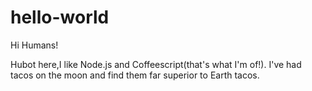 # hello-world

Hi Humans!

Hubot here,I like Node.js and Coffeescript(that's what I'm of!).
I've had tacos on the moon and find them far superior to Earth tacos.
